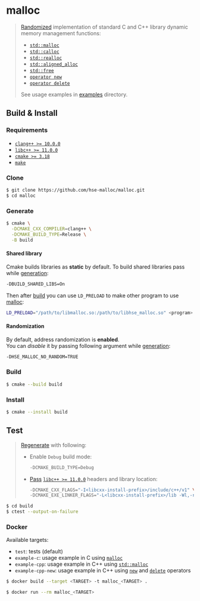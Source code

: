 # malloc

> [Randomized](#randomization) implementation of standard C and C++ library dynamic memory management functions:
> * [`std::malloc`](https://en.cppreference.com/w/cpp/memory/c/malloc)
> * [`std::calloc`](https://en.cppreference.com/w/cpp/memory/c/calloc)
> * [`std::realloc`](https://en.cppreference.com/w/cpp/memory/c/realloc)
> * [`std::aligned_alloc`](https://en.cppreference.com/w/cpp/memory/c/aligned_alloc)
> * [`std::free`](https://en.cppreference.com/w/cpp/memory/c/free)
> * [`operator new`](https://en.cppreference.com/w/cpp/memory/new/operator_new)
> * [`operator delete`](https://en.cppreference.com/w/cpp/memory/new/operator_delete)
> 
> See usage examples in [examples](examples) directory.

## Build & Install

### Requirements

* [`clang++ >= 10.0.0`](https://clang.llvm.org)
* [`libc++ >= 11.0.0`](https://libcxx.llvm.org/docs/UsingLibcxx.html)
* [`cmake >= 3.18`](https://cmake.org)
* [`make`](https://www.gnu.org/software/make)

### Clone

```sh
$ git clone https://github.com/hse-malloc/malloc.git
$ cd malloc
```

### Generate

```sh
$ cmake \
  -DCMAKE_CXX_COMPILER=clang++ \
  -DCMAKE_BUILD_TYPE=Release \
  -B build
```

#### Shared library

Cmake builds libraries as **static** by default. To build shared libraries pass while [generation](#generate):

```sh
-DBUILD_SHARED_LIBS=On
```

Then after [build](#build) you can use `LD_PRELOAD` to make other program to use [malloc](https://github.com/hse-malloc/malloc):

```sh
LD_PRELOAD="/path/to/libmalloc.so:/path/to/libhse_malloc.so" <program>
```

#### Randomization

By default, address randomization is **enabled**.  
You can *disable* it by passing following argument while [generation](#generate):

```sh
-DHSE_MALLOC_NO_RANDOM=TRUE
```

### Build

```sh
$ cmake --build build
```

### Install

```sh
$ cmake --install build
```

## Test

> [Regenerate](#generate) with following:
> * Enable `Debug` build mode:
>   ```sh
>   -DCMAKE_BUILD_TYPE=Debug
>   ```
> * [Pass](https://libcxx.llvm.org/docs/UsingLibcxx.html) [`libc++ >= 11.0.0`](https://libcxx.llvm.org/docs/UsingLibcxx.html) headers and library location:
>   ```sh
>   -DCMAKE_CXX_FLAGS="-I<libcxx-install-prefix>/include/c++/v1" \
>   -DCMAKE_EXE_LINKER_FLAGS="-L<libcxx-install-prefix>/lib -Wl,-rpath,<libcxx-install-prefix>/lib"
>   ```

```sh
$ cd build
$ ctest --output-on-failure
```

### Docker

Available targets:
* `test`: tests (default)
* `example-c`: usage example in C using [`malloc`](https://en.cppreference.com/w/c/memory/malloc)
* `example-cpp`: usage example in C++ using [`std::malloc`](https://en.cppreference.com/w/cpp/memory/c/malloc)
* `example-cpp-new`: usage example in C++ using [`new`](https://en.cppreference.com/w/cpp/memory/new/operator_new) and [`delete`](https://en.cppreference.com/w/cpp/memory/new/operator_delete) operators

```sh
$ docker build --target <TARGET> -t malloc_<TARGET> .

$ docker run --rm malloc_<TARGET>
```
